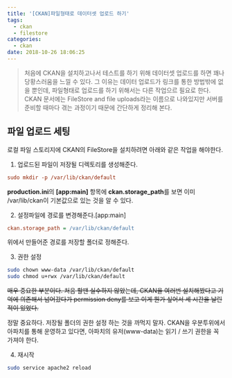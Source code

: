 ```yaml
---
title: '[CKAN]파일형태로 데이터셋 업로드 하기'
tags:
  - ckan
  - filestore
categories:
  - ckan
date: 2018-10-26 18:06:25
---
```


> 처음에 CKAN을 설치하고나서 테스트를 하기 위해 데이터셋 업로드를 하면 꽤나 당황스러움을 느낄 수 있다. 그 이유는 데이터 업로드가 링크를 통한 방법밖에 없을 뿐인데, 파일형태로 업로드를 하기 위해서는 다른 작업으르 필요로 한다. CKAN 문서에는 FileStore and file uploads라는 이름으로 나와있지만 서버를 준비할 때마다 겪는 과정이기 때문에 간단하게 정리해 본다.



## 파일 업로드 세팅

로컬 파일 스토리지에 CKAN의 FileStore을 설치하려면 아래와 같은 작업을 해야한다.

1. 업로드된 파일이 저장될 디렉토리를 생성해준다.

```ini
sudo mkdir -p /var/lib/ckan/default
```

**production.ini**의 **[app:main]** 항목에 **ckan.storage_path**를 보면 이미 /var/lib/ckan이 기본값으로 있는 것을 알 수 있다.

2. 설정파일에 경로를 변경해준다.[app:main]

```ini
ckan.storage_path = /var/lib/ckan/default
```

위에서 만들어준 경로를 저장할 폴더로 정해준다.

3. 권한 설정

```sh
sudo chown www-data /var/lib/ckan/default
sudo chmod u+rwx /var/lib/ckan/default
```

~~매우 중요한 부분이다. 처음 할땐 실수하지 않았는데, CKAN을 여러번 설치해봤다고 기억에 의존해서 넘어갔다가 permission deny를 보고 이게 뭔가 싶어서 세 시간을 날린적이 있었다.~~

정말 중요하다. 저장될 폴더의 권한 설정 하는 것을 까먹지 말자. CKAN을 우분투위에서 아파치를 통해 운영하고 있다면, 아파치의 유저(www-data)는 읽기 / 쓰기 권한을 꼭 가져야 한다.

4. 재시작

```sh
sudo service apache2 reload
```

